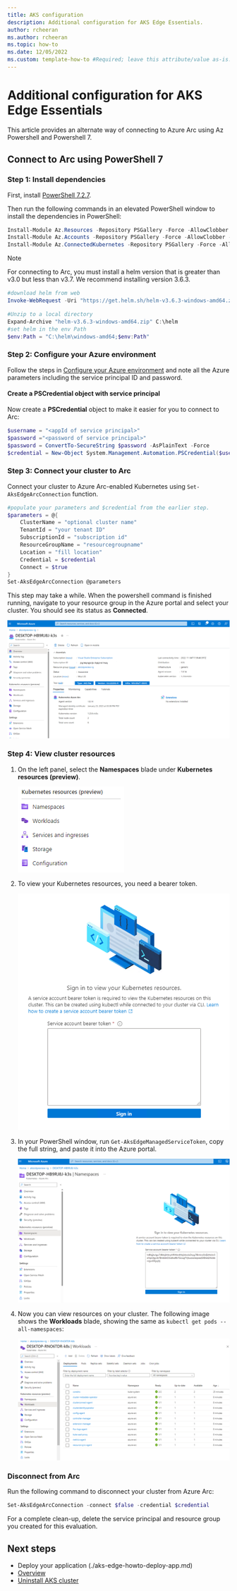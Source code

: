 ```yaml
---
title: AKS configuration
description: Additional configuration for AKS Edge Essentials.
author: rcheeran
ms.author: rcheeran
ms.topic: how-to
ms.date: 12/05/2022
ms.custom: template-how-to #Required; leave this attribute/value as-is.
---
```


# Additional configuration for AKS Edge Essentials

This article provides an alternate way of connecting to Azure Arc using Az Powershell and Powershell 7.

## Connect to Arc using PowerShell 7

### Step 1: Install dependencies

First, install [PowerShell 7.2.7](https://github.com/PowerShell/PowerShell/releases/download/v7.2.7/PowerShell-7.2.7-win-x64.msi).

Then run the following commands in an elevated PowerShell window to install the dependencies in PowerShell:

```powershell
Install-Module Az.Resources -Repository PSGallery -Force -AllowClobber -ErrorAction Stop  
Install-Module Az.Accounts -Repository PSGallery -Force -AllowClobber -ErrorAction Stop 
Install-Module Az.ConnectedKubernetes -Repository PSGallery -Force -AllowClobber -ErrorAction Stop  
```

> [!NOTE]
> For connecting to Arc, you must install a helm version that is greater than v3.0 but less than v3.7. We recommend installing version 3.6.3.

```powershell
#download helm from web
Invoke-WebRequest -Uri "https://get.helm.sh/helm-v3.6.3-windows-amd64.zip" -OutFile ".\helm-v3.6.3-windows-amd64.zip"
```

```powershell
#Unzip to a local directory
Expand-Archive "helm-v3.6.3-windows-amd64.zip" C:\helm
#set helm in the env Path
$env:Path = "C:\helm\windows-amd64;$env:Path"
```

### Step 2: Configure your Azure environment

Follow the steps in [Configure your Azure environment](aks-edge-howto-connect-to-arc.md#1-configure-your-azure-environment) and note all the Azure parameters including the service principal ID and password.

#### Create a PSCredential object with service principal

Now create a **PSCredential** object to make it easier for you to connect to Arc:

```powershell
$username = "<appId of service principal>"
$password ="<password of service principal>"
$password = ConvertTo-SecureString $password -AsPlainText -Force
$credential = New-Object System.Management.Automation.PSCredential($username, $password)
```

### Step 3: Connect your cluster to Arc

Connect your cluster to Azure Arc-enabled Kubernetes using `Set-AksEdgeArcConnection` function.

```powershell
#populate your parameters and $credential from the earlier step.
$parameters = @{
    ClusterName = "optional cluster name"
    TenantId = "your tenant ID"
    SubscriptionId = "subscription id"
    ResourceGroupName = "resourcegroupname"
    Location = "fill location"
    Credential = $credential
    Connect = $true
}
Set-AksEdgeArcConnection @parameters
```

This step may take a while. When the powershell command is finished running, navigate to your resource group in the Azure portal and select your cluster. You should see its status as **Connected**.

![Screenshot showing cluster in Azure portal.](media/aks-edge/cluster-connected.png)

### Step 4: View cluster resources

1. On the left panel, select the **Namespaces** blade under **Kubernetes resources (preview)**.

    ![Screenshot showing kubernetes resources preview.](media/aks-edge/kubernetes-resources-preview.png)

2. To view your Kubernetes resources, you need a bearer token.

    ![Screenshot showing bearer token required.](media/aks-edge/bearer-token-required.png)

3. In your PowerShell window, run `Get-AksEdgeManagedServiceToken`, copy the full string, and paste it into the Azure portal.

    ![Screenshot showing paste token in portal.](media/aks-edge/bearer-token-in-portal.png)

4. Now you can view resources on your cluster. The following image shows the **Workloads** blade, showing the same as `kubectl get pods --all-namespaces`:

    ![Screenshot showing results of all pods shown in Arc.](media/aks-edge/all-pods-in-arc.png)

### Disconnect from Arc

Run the following command to disconnect your cluster from Azure Arc:

```powershell
Set-AksEdgeArcConnection -connect $false -credential $credential
```

For a complete clean-up, delete the service principal and resource group you created for this evaluation.

## Next steps

- Deploy your application (./aks-edge-howto-deploy-app.md)
- [Overview](aks-edge-overview.md)
- [Uninstall AKS cluster](aks-edge-howto-uninstall.md)
